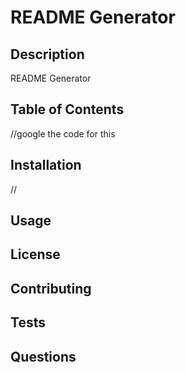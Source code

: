 # README Generator

## Description
README Generator
## Table of Contents
//google the code for this
## Installation
//
## Usage
## License
## Contributing
## Tests 
## Questions

